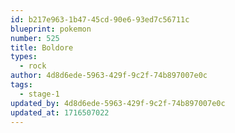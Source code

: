 ```yaml
---
id: b217e963-1b47-45cd-90e6-93ed7c56711c
blueprint: pokemon
number: 525
title: Boldore
types:
  - rock
author: 4d8d6ede-5963-429f-9c2f-74b897007e0c
tags:
  - stage-1
updated_by: 4d8d6ede-5963-429f-9c2f-74b897007e0c
updated_at: 1716507022
---
```

